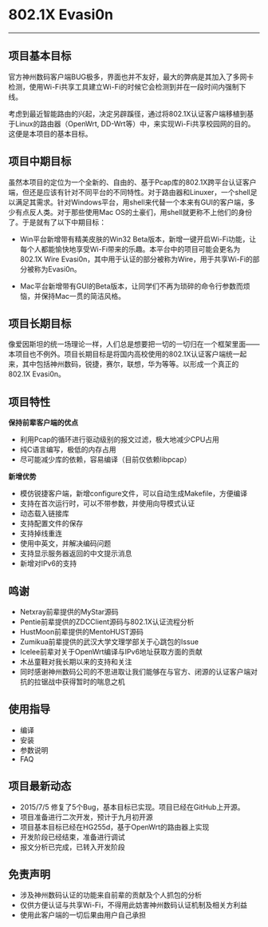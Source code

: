 # 802.1X Evasi0n #


---


## 项目基本目标 ##

官方神州数码客户端BUG极多，界面也并不友好，最大的弊病是其加入了多网卡检测，使用Wi-Fi共享工具建立Wi-Fi的时候它会检测到并在一段时间内强制下线。

考虑到最近智能路由的兴起，决定另辟蹊径，通过将802.1X认证客户端移植到基于Linux的路由器（OpenWrt, DD-Wrt等）中，来实现Wi-Fi共享校园网的目的。这便是本项目的基本目标。

## 项目中期目标 ##

虽然本项目的定位为一个全新的、自由的、基于Pcap库的802.1X跨平台认证客户端，但还是应该有针对不同平台的不同特性。对于路由器和Linuxer，一个shell足以满足其需求。针对Windows平台，用shell来代替一个本来有GUI的客户端，多少有点反人类。对于那些使用Mac OS的土豪们，用shell就更称不上他们的身份了。于是就有了以下中期目标：

  * Win平台新增带有精美皮肤的Win32 Beta版本，新增一键开启Wi-Fi功能，让每个人都能愉快地享受Wi-Fi带来的乐趣。本平台中的项目可能会更名为802.1X Wire Evasi0n，其中用于认证的部分被称为Wire，用于共享Wi-Fi的部分被称为Evasi0n。

  * Mac平台新增带有GUI的Beta版本，让同学们不再为琐碎的命令行参数而烦恼，并保持Mac一贯的简洁风格。

## 项目长期目标 ##

像爱因斯坦的统一场理论一样，人们总是想要把一切的一切归在一个框架里面——本项目也不例外。项目长期目标是将国内高校使用的802.1X认证客户端统一起来，其中包括神州数码，锐捷，赛尔，联想，华为等等。以形成一个真正的802.1X Evasi0n。

## 项目特性 ##

**保持前辈客户端的优点**

  * 利用Pcap的循环进行驱动级别的报文过滤，极大地减少CPU占用
  * 纯C语言编写，极低的内存占用
  * 尽可能减少库的依赖，容易编译（目前仅依赖libpcap）

**新增优势**

  * 模仿锐捷客户端，新增configure文件，可以自动生成Makefile，方便编译
  * 支持在首次运行时，可以不带参数，并使用向导模式认证
  * 动态载入链接库
  * 支持配置文件的保存
  * 支持掉线重连
  * 使用中英文，并解决编码问题
  * 支持显示服务器返回的中文提示消息
  * 新增对IPv6的支持

## 鸣谢 ##

  * Netxray前辈提供的MyStar源码
  * Pentie前辈提供的ZDCClient源码与802.1X认证流程分析
  * HustMoon前辈提供的MentoHUST源码
  * Zumikua前辈提供的武汉大学文理学部关于心跳包的Issue
  * Icelee前辈对关于OpenWrt编译与IPv6地址获取方面的贡献
  * 木丛童鞋对我长期以来的支持和关注
  * 同时感谢神州数码公司的不思进取让我们能够在与官方、闭源的认证客户端对抗的拉锯战中获得暂时的喘息之机

## 使用指导 ##

  * 编译
  * 安装
  * 参数说明
  * FAQ

## 项目最新动态 ##

  * 2015/7/5 修复了5个Bug，基本目标已实现。项目已经在GitHub上开源。
  * 项目准备进行二次开发，预计于九月初开源
  * 项目基本目标已经在HG255d，基于OpenWrt的路由器上实现
  * 开发阶段已经结束，准备进行调试
  * 报文分析已完成，已转入开发阶段

## 免责声明 ##

  * 涉及神州数码认证的功能来自前辈的贡献及个人抓包的分析
  * 仅供方便认证与共享Wi-Fi，不得用此妨害神州数码认证机制及相关方利益
  * 使用此客户端的一切后果由用户自己承担